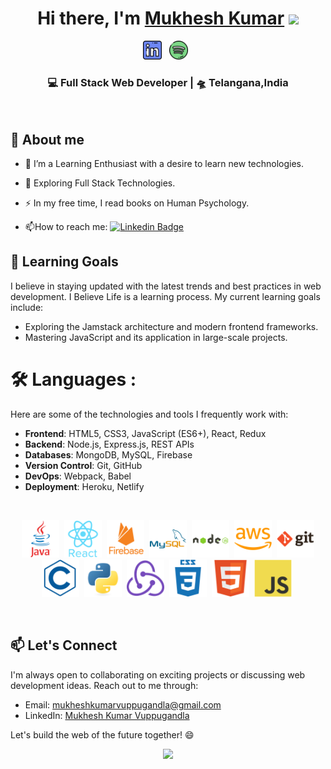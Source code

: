 <div align="center">
   <h1>Hi there, I'm <a href="https://github.com/MukheshKumarV">Mukhesh Kumar</a> <img src="https://media.giphy.com/media/hvRJCLFzcasrR4ia7z/giphy.gif" width="25px"> </h1>
</div>
<p align='center'>
   <a href="https://www.linkedin.com/in/mukhesh-kumar-vuppugandla-4151a1236/"><img height="30" src="https://raw.githubusercontent.com/8bithemant/8bithemant/master/linkedin.png?raw=true"></a>&nbsp;&nbsp;
<a href="https://open.spotify.com/user/0imieyl5nwv9u9e5nitf6s9z4"><img height="30" src="https://raw.githubusercontent.com/8bithemant/8bithemant/master/spotify.png?raw=true"></a>&nbsp;&nbsp; 
 </p>
<div align="center">
<h3>💻 Full Stack Web Developer | 🛸 Telangana,India </h3>
<img src="https://komarev.com/ghpvc/?username=mukheshkumarv&style=style=for-the-badge&color=blue" alt=""/>
</div>    

## 🌟  About me

- :telescope: I’m a Learning Enthusiast with a desire to learn new technologies.

- :seedling: Exploring Full Stack Technologies.

- :zap: In my free time, I read books on Human Psychology.

- :mailbox:How to reach me: [![Linkedin Badge](https://img.shields.io/badge/-Mukhesh%20Kumar-blue?style=flat&logo=Linkedin&logoColor=white)](https://www.linkedin.com/in/mukhesh-kumar-vuppugandla-4151a1236/)

## 🌱 Learning Goals

I believe in staying updated with the latest trends and best practices in web development. I Believe Life is a learning process.  My current learning goals include:

- Exploring the Jamstack architecture and modern frontend frameworks.
- Mastering JavaScript and its application in large-scale projects.


# :hammer_and_wrench: Languages  :

Here are some of the technologies and tools I frequently work with:

- **Frontend**: HTML5, CSS3, JavaScript (ES6+), React, Redux
- **Backend**: Node.js, Express.js, REST APIs
- **Databases**: MongoDB, MySQL, Firebase
- **Version Control**: Git, GitHub
- **DevOps**: Webpack, Babel
- **Deployment**: Heroku, Netlify
<br/>
<p align="center">
   <img class="profile-img" src="https://github.com/devicons/devicon/blob/master/icons/java/java-original-wordmark.svg"
      title="Java" alt="Java" width="60" height="60" />&nbsp;
    <img class="profile-img"
      src="https://github.com/devicons/devicon/blob/master/icons/react/react-original-wordmark.svg" title="React"
      alt="React" width="60" height="60" />&nbsp;
   <img class="profile-img" src="https://github.com/devicons/devicon/blob/master/icons/firebase/firebase-plain-wordmark.svg"
      title="Firebase" alt="Firebase" width="60" height="60" />&nbsp;
    <img class="profile-img" src="https://github.com/devicons/devicon/blob/master/icons/mysql/mysql-original-wordmark.svg"
      title="MySQL" alt="MySQL" width="60" height="60" />&nbsp;
    <img class="profile-img" src="https://github.com/devicons/devicon/blob/master/icons/nodejs/nodejs-original-wordmark.svg"
      title="NodeJS" alt="NodeJS" width="60" height="60" />&nbsp;
    <img class="profile-img"
      src="https://github.com/devicons/devicon/blob/master/icons/amazonwebservices/amazonwebservices-plain-wordmark.svg"
      title="AWS" alt="AWS" width="60" height="60" />&nbsp;
    <img class="profile-img" src="https://github.com/devicons/devicon/blob/master/icons/git/git-original-wordmark.svg"
      title="Git" alt="Git" width="60" height="60" />
    <img class="profile-img" src="https://github.com/devicons/devicon/blob/master/icons/c/c-line.svg" title="C" alt="C"
      width="60" height="60" />&nbsp;
    <img class="profile-img" src="https://github.com/devicons/devicon/blob/master/icons/python/python-original.svg"
      title="Python" alt="Python" width="60" height="60" />&nbsp;
    <img class="profile-img" src="https://github.com/devicons/devicon/blob/master/icons/redux/redux-original.svg"
      title="Redux" alt="Redux " width="60" height="60" />&nbsp;
    <img class="profile-img" src="https://github.com/devicons/devicon/blob/master/icons/css3/css3-plain-wordmark.svg"
      title="CSS3" alt="CSS" width="60" height="60" />&nbsp;
    <img class="profile-img" src="https://github.com/devicons/devicon/blob/master/icons/html5/html5-original.svg"
      title="HTML5" alt="HTML" width="60" height="60" />&nbsp;
    <img class="profile-img"
      src="https://github.com/devicons/devicon/blob/master/icons/javascript/javascript-original.svg"
      title="JavaScript" alt="JavaScript" width="60" height="60" />&nbsp;
   </p>
   <br/>
   
## 📫 Let's Connect

I'm always open to collaborating on exciting projects or discussing web development ideas. Reach out to me through:

- Email: mukheshkumarvuppugandla@gmail.com
- LinkedIn: [Mukhesh Kumar Vuppugandla](https://www.linkedin.com/in/mukhesh-kumar-vuppugandla-4151a1236/)

Let's build the web of the future together! 😄
<br/>
<p align="center" >
<a href="https://github.com/mukheshkumarv/github-readme-stats"> 
    <img  src="https://github-readme-stats.vercel.app/api?username=mukheshkumarv&&show_icons=true&theme=radical"/>
  </a>
</p>
